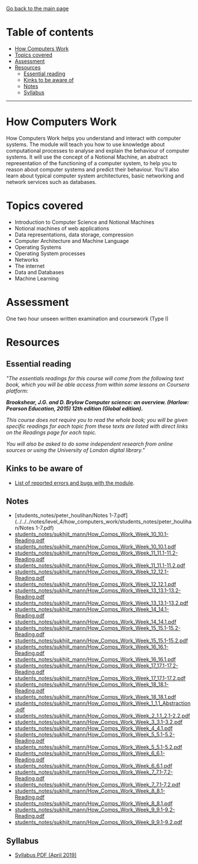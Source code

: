 [Go back to the main page](../../../README.md)

# Table of contents
<!-- vim-markdown-toc GFM -->

* [How Computers Work](#how-computers-work)
* [Topics covered](#topics-covered)
* [Assessment](#assessment)
* [Resources](#resources)
    * [Essential reading](#essential-reading)
    * [Kinks to be aware of](#kinks-to-be-aware-of)
    * [Notes](#notes)
    * [Syllabus](#syllabus)

<!-- vim-markdown-toc -->
---

# How Computers Work

How Computers Work helps you understand and interact with computer
systems. The module will teach you how to use knowledge about
computational processes to analyse and explain the behaviour of computer
systems. It will use the concept of a Notional Machine, an abstract
representation of the functioning of a computer system, to help you to
reason about computer systems and predict their behaviour. You'll also
learn about typical computer system architectures, basic networking and
network services such as databases.

# Topics covered

- Introduction to Computer Science and Notional Machines
- Notional machines of web applications
- Data representations, data storage, compression
- Computer Architecture and Machine Language
- Operating Systems
- Operating System processes
- Networks
- The internet
- Data and Databases
- Machine Learning

# Assessment

One two hour unseen written examination and coursework (Type I)

# Resources

## Essential reading

_"The essentials readings for this course will come from the following text book, which you will be able access from within some lessons on Coursera platform:_

_**Brookshear, J.G. and D. Brylow Computer science: an overview. (Harlow: Pearson Education, 2015) 12th edition (Global edition).**_

_This course does not require you to read the whole book; you will be given specific readings for each topic from these texts are listed with direct links on the Readings page for each topic._

_You will also be asked to do some independent research from online sources or using the University of London digital library."_

## Kinks to be aware of

- [List of reported errors and bugs with the module](../../../kinks/level_4/how_computers_work/).

## Notes

- [students_notes/peter_houlihan/Notes 1-7.pdf](../../../notes/level_4/how_computers_work/students_notes/peter_houlihan/Notes 1-7.pdf)
- [students_notes/sukhjit_mann/How_Comps_Work_Week_10_10.1-Reading.pdf](../../../notes/level_4/how_computers_work/students_notes/sukhjit_mann/How_Comps_Work_Week_10_10.1-Reading.pdf)
- [students_notes/sukhjit_mann/How_Comps_Work_Week_10_10.1.pdf](../../../notes/level_4/how_computers_work/students_notes/sukhjit_mann/How_Comps_Work_Week_10_10.1.pdf)
- [students_notes/sukhjit_mann/How_Comps_Work_Week_11_11.1-11.2-Reading.pdf](../../../notes/level_4/how_computers_work/students_notes/sukhjit_mann/How_Comps_Work_Week_11_11.1-11.2-Reading.pdf)
- [students_notes/sukhjit_mann/How_Comps_Work_Week_11_11.1-11.2.pdf](../../../notes/level_4/how_computers_work/students_notes/sukhjit_mann/How_Comps_Work_Week_11_11.1-11.2.pdf)
- [students_notes/sukhjit_mann/How_Comps_Work_Week_12_12.1-Reading.pdf](../../../notes/level_4/how_computers_work/students_notes/sukhjit_mann/How_Comps_Work_Week_12_12.1-Reading.pdf)
- [students_notes/sukhjit_mann/How_Comps_Work_Week_12_12.1.pdf](../../../notes/level_4/how_computers_work/students_notes/sukhjit_mann/How_Comps_Work_Week_12_12.1.pdf)
- [students_notes/sukhjit_mann/How_Comps_Work_Week_13_13.1-13.2-Reading.pdf](../../../notes/level_4/how_computers_work/students_notes/sukhjit_mann/How_Comps_Work_Week_13_13.1-13.2-Reading.pdf)
- [students_notes/sukhjit_mann/How_Comps_Work_Week_13_13.1-13.2.pdf](../../../notes/level_4/how_computers_work/students_notes/sukhjit_mann/How_Comps_Work_Week_13_13.1-13.2.pdf)
- [students_notes/sukhjit_mann/How_Comps_Work_Week_14_14.1-Reading.pdf](../../../notes/level_4/how_computers_work/students_notes/sukhjit_mann/How_Comps_Work_Week_14_14.1-Reading.pdf)
- [students_notes/sukhjit_mann/How_Comps_Work_Week_14_14.1.pdf](../../../notes/level_4/how_computers_work/students_notes/sukhjit_mann/How_Comps_Work_Week_14_14.1.pdf)
- [students_notes/sukhjit_mann/How_Comps_Work_Week_15_15.1-15.2-Reading.pdf](../../../notes/level_4/how_computers_work/students_notes/sukhjit_mann/How_Comps_Work_Week_15_15.1-15.2-Reading.pdf)
- [students_notes/sukhjit_mann/How_Comps_Work_Week_15_15.1-15.2.pdf](../../../notes/level_4/how_computers_work/students_notes/sukhjit_mann/How_Comps_Work_Week_15_15.1-15.2.pdf)
- [students_notes/sukhjit_mann/How_Comps_Work_Week_16_16.1-Reading.pdf](../../../notes/level_4/how_computers_work/students_notes/sukhjit_mann/How_Comps_Work_Week_16_16.1-Reading.pdf)
- [students_notes/sukhjit_mann/How_Comps_Work_Week_16_16.1.pdf](../../../notes/level_4/how_computers_work/students_notes/sukhjit_mann/How_Comps_Work_Week_16_16.1.pdf)
- [students_notes/sukhjit_mann/How_Comps_Work_Week_17_17.1-17.2-Reading.pdf](../../../notes/level_4/how_computers_work/students_notes/sukhjit_mann/How_Comps_Work_Week_17_17.1-17.2-Reading.pdf)
- [students_notes/sukhjit_mann/How_Comps_Work_Week_17_17.1-17.2.pdf](../../../notes/level_4/how_computers_work/students_notes/sukhjit_mann/How_Comps_Work_Week_17_17.1-17.2.pdf)
- [students_notes/sukhjit_mann/How_Comps_Work_Week_18_18.1-Reading.pdf](../../../notes/level_4/how_computers_work/students_notes/sukhjit_mann/How_Comps_Work_Week_18_18.1-Reading.pdf)
- [students_notes/sukhjit_mann/How_Comps_Work_Week_18_18.1.pdf](../../../notes/level_4/how_computers_work/students_notes/sukhjit_mann/How_Comps_Work_Week_18_18.1.pdf)
- [students_notes/sukhjit_mann/How_Comps_Work_Week_1_1.1_Abstraction.pdf](../../../notes/level_4/how_computers_work/students_notes/sukhjit_mann/How_Comps_Work_Week_1_1.1_Abstraction.pdf)
- [students_notes/sukhjit_mann/How_Comps_Work_Week_2_1.1_2.1-2.2.pdf](../../../notes/level_4/how_computers_work/students_notes/sukhjit_mann/How_Comps_Work_Week_2_1.1_2.1-2.2.pdf)
- [students_notes/sukhjit_mann/How_Comps_Work_Week_3_3.1-3.2.pdf](../../../notes/level_4/how_computers_work/students_notes/sukhjit_mann/How_Comps_Work_Week_3_3.1-3.2.pdf)
- [students_notes/sukhjit_mann/How_Comps_Work_Week_4_4.1.pdf](../../../notes/level_4/how_computers_work/students_notes/sukhjit_mann/How_Comps_Work_Week_4_4.1.pdf)
- [students_notes/sukhjit_mann/How_Comps_Work_Week_5_5.1-5.2-Reading.pdf](../../../notes/level_4/how_computers_work/students_notes/sukhjit_mann/How_Comps_Work_Week_5_5.1-5.2-Reading.pdf)
- [students_notes/sukhjit_mann/How_Comps_Work_Week_5_5.1-5.2.pdf](../../../notes/level_4/how_computers_work/students_notes/sukhjit_mann/How_Comps_Work_Week_5_5.1-5.2.pdf)
- [students_notes/sukhjit_mann/How_Comps_Work_Week_6_6.1-Reading.pdf](../../../notes/level_4/how_computers_work/students_notes/sukhjit_mann/How_Comps_Work_Week_6_6.1-Reading.pdf)
- [students_notes/sukhjit_mann/How_Comps_Work_Week_6_6.1.pdf](../../../notes/level_4/how_computers_work/students_notes/sukhjit_mann/How_Comps_Work_Week_6_6.1.pdf)
- [students_notes/sukhjit_mann/How_Comps_Work_Week_7_7.1-7.2-Reading.pdf](../../../notes/level_4/how_computers_work/students_notes/sukhjit_mann/How_Comps_Work_Week_7_7.1-7.2-Reading.pdf)
- [students_notes/sukhjit_mann/How_Comps_Work_Week_7_7.1-7.2.pdf](../../../notes/level_4/how_computers_work/students_notes/sukhjit_mann/How_Comps_Work_Week_7_7.1-7.2.pdf)
- [students_notes/sukhjit_mann/How_Comps_Work_Week_8_8.1-Reading.pdf](../../../notes/level_4/how_computers_work/students_notes/sukhjit_mann/How_Comps_Work_Week_8_8.1-Reading.pdf)
- [students_notes/sukhjit_mann/How_Comps_Work_Week_8_8.1.pdf](../../../notes/level_4/how_computers_work/students_notes/sukhjit_mann/How_Comps_Work_Week_8_8.1.pdf)
- [students_notes/sukhjit_mann/How_Comps_Work_Week_9_9.1-9.2-Reading.pdf](../../../notes/level_4/how_computers_work/students_notes/sukhjit_mann/How_Comps_Work_Week_9_9.1-9.2-Reading.pdf)
- [students_notes/sukhjit_mann/How_Comps_Work_Week_9_9.1-9.2.pdf](../../../notes/level_4/how_computers_work/students_notes/sukhjit_mann/How_Comps_Work_Week_9_9.1-9.2.pdf)

## Syllabus

- [Syllabus PDF (April 2019)](./resources/syllabus_HCW_CM1030.pdf)
